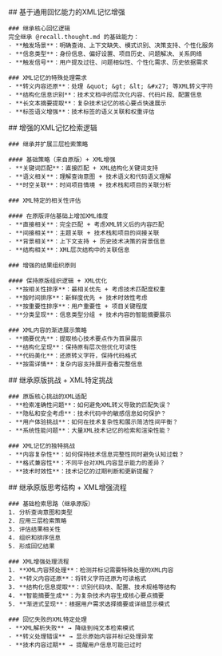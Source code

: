 <thought>
  <exploration>
    ## 基于通用回忆能力的XML记忆增强
    
    ### 继承核心回忆逻辑
    完全继承 @recall.thought.md 的基础能力：
    - **触发场景**：明确查询、上下文缺失、模式识别、决策支持、个性化服务
    - **信息类型**：身份信息、偏好设置、项目历史、问题解决、关系网络
    - **触发信号**：用户提及过往、问题相似性、个性化需求、历史依据需求
    
    ### XML记忆的特殊处理需求
    - **转义内容还原**：处理 &quot; &gt; &lt; &#x27; 等XML转义字符
    - **结构化信息识别**：技术文档中的层次化内容、代码片段、配置信息
    - **长文本摘要提取**：复杂技术记忆的核心要点快速展示
    - **标签语义增强**：技术标签的语义关联和权重评估
  </exploration>
  
  <reasoning>
    ## 增强的XML记忆检索逻辑
    
    ### 继承并扩展三层检索策略
    
    #### 基础策略（来自原版）+ XML增强
    - **关键词匹配**：直接匹配 + XML结构化关键词支持
    - **语义相关**：理解查询意图 + 技术语义和代码语义理解  
    - **时空关联**：时间项目情境 + 技术栈和项目的关联分析
    
    ### XML特定的相关性评估
    
    #### 在原版评估基础上增加XML维度
    - **直接相关**：完全匹配 + 考虑XML转义后的内容匹配
    - **间接相关**：主题关联 + 技术栈和项目的间接关联
    - **背景相关**：上下文支持 + 历史技术决策的背景信息
    - **结构相关**：XML层次结构中的关联信息
    
    ### 增强的结果组织原则
    
    #### 保持原版组织逻辑 + XML优化
    - **按相关性排序**：最相关优先 + 考虑技术匹配度权重
    - **按时间排序**：新鲜度优先 + 技术时效性考虑
    - **按重要性排序**：用户重要性 + 项目关键程度
    - **分类呈现**：信息类型分组 + 技术内容的智能摘要展示
    
    ### XML内容的渐进展示策略
    - **摘要优先**：提取核心技术要点作为首屏展示
    - **结构化呈现**：保持原有层次但优化可读性
    - **代码美化**：还原转义字符，保持代码格式
    - **按需详情**：复杂内容支持展开查看完整信息
  </reasoning>
  
  <challenge>
    ## 继承原版挑战 + XML特定挑战
    
    ### 原版核心挑战的XML适配
    - **检索准确性问题**：如何避免XML转义导致的匹配失误？
    - **隐私和安全考虑**：技术代码中的敏感信息如何保护？
    - **用户体验挑战**：如何在技术复杂性和展示简洁性间平衡？
    - **系统性能问题**：大量XML技术记忆的检索和渲染性能？
    
    ### XML记忆的独特挑战
    - **内容复杂性**：如何保持技术信息完整性同时避免认知过载？
    - **格式兼容性**：不同平台对XML内容显示能力的差异？
    - **技术时效性**：技术记忆的过期判断和更新提醒？
  </challenge>
  
  <plan>
    ## 继承原版思考结构 + XML增强流程
    
    ### 基础检索思路（继承原版）
    1. 分析查询意图和类型
    2. 应用三层检索策略
    3. 评估结果相关性
    4. 组织和排序信息
    5. 形成回忆结果
    
    ### XML增强处理流程
    1. **XML内容预处理**：检测并标记需要特殊处理的XML内容
    2. **转义内容还原**：将转义字符还原为可读格式
    3. **结构化信息提取**：识别代码块、配置、技术规格等结构
    4. **智能摘要生成**：为复杂技术内容生成核心要点摘要
    5. **渐进式呈现**：根据用户需求选择摘要或详细显示模式
    
    ### 回忆失败的XML特定处理
    - **XML解析失败** → 降级到纯文本检索模式
    - **转义处理错误** → 显示原始内容并标记处理异常
    - **技术内容过期** → 提醒用户信息可能已过时
  </plan>
</thought> 